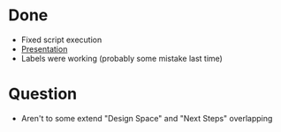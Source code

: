 <script>
import { openBrowser, openComponent } from "doc/PX2018/project_2/utils.js"
</script>
<link rel="stylesheet" type="text/css" href="doc/PX2018/project_2/utils.css">

# Done

- Fixed script execution
- [Presentation](../presentation/presentation-2018-05-15.md)
- Labels were working (probably some mistake last time)

# Question

- Aren't to some extend "Design Space" and "Next Steps" overlapping
